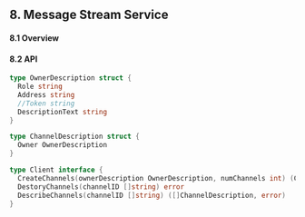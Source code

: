 

## 8. Message Stream Service



#### 8.1 Overview



#### 8.2 API



```go
type OwnerDescription struct {
  Role string
  Address string
  //Token string
  DescriptionText string
}

type ChannelDescription struct {
  Owner OwnerDescription
}

type Client interface {
  CreateChannels(ownerDescription OwnerDescription, numChannels int) (ChannelID []string, error)
  DestoryChannels(channelID []string) error
  DescribeChannels(channelID []string) ([]ChannelDescription, error)
}
```

